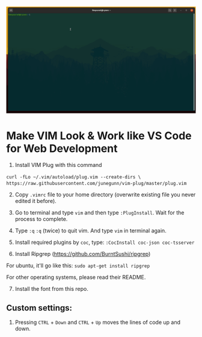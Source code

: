 
![](vimcode.gif)

# Make VIM Look & Work like VS Code for Web Development

1. Install VIM Plug with this command

`curl -fLo ~/.vim/autoload/plug.vim --create-dirs \
    https://raw.githubusercontent.com/junegunn/vim-plug/master/plug.vim`
    
2. Copy `.vimrc` file to your home directory (overwrite existing file you never edited it before).

3. Go to terminal and type `vim` and then type `:PlugInstall`. Wait for the process to complete.

4. Type `:q` `:q` (twice) to quit vim. And type `vim` in terminal again.

5. Install required plugins by `coc`, type: `:CocInstall coc-json coc-tsserver`

6. Install Ripgrep (https://github.com/BurntSushi/ripgrep)

For ubuntu, it'll go like this: `sudo apt-get install ripgrep`

For other operating systems, please read their README.

7. Install the font from this repo.


## Custom settings:

1. Pressing `CTRL` + `Down` and `CTRL` + `Up` moves the lines of code up and down.
